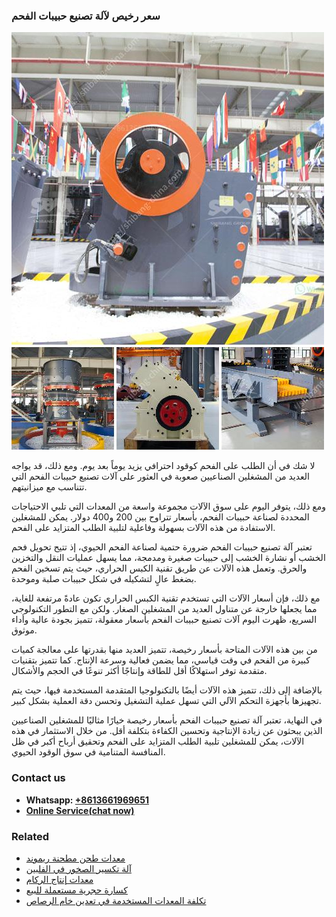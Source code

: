 <h3>سعر رخيص لآلة تصنيع حبيبات الفحم</h3><img src='1701850995.jpg' alt=''><p>لا شك في أن الطلب على الفحم كوقود احترافي يزيد يوماً بعد يوم. ومع ذلك، قد يواجه العديد من المشغلين الصناعيين صعوبة في العثور على آلات تصنيع حبيبات الفحم التي تتناسب مع ميزانيتهم.</p><p>ومع ذلك، يتوفر اليوم على سوق الآلات مجموعة واسعة من المعدات التي تلبي الاحتياجات المحددة لصناعة حبيبات الفحم، بأسعار تتراوح بين 200 و400 دولار. يمكن للمشغلين الاستفادة من هذه الآلات بسهولة وفاعلية لتلبية الطلب المتزايد على الفحم.</p><p>تعتبر آلة تصنيع حبيبات الفحم ضرورة حتمية لصناعة الفحم الحيوي، إذ تتيح تحويل فحم الخشب أو نشارة الخشب إلى حبيبات صغيرة ومدمجة، مما يسهل عمليات النقل والتخزين والحرق. وتعمل هذه الآلات عن طريق تقنية الكبس الحراري، حيث يتم تسخين الفحم بضغط عالٍ لتشكيله في شكل حبيبات صلبة وموحدة.</p><p>مع ذلك، فإن أسعار الآلات التي تستخدم تقنية الكبس الحراري تكون عادةً مرتفعة للغاية، مما يجعلها خارجة عن متناول العديد من المشغلين الصغار. ولكن مع التطور التكنولوجي السريع، ظهرت اليوم آلات تصنيع حبيبات الفحم بأسعار معقولة، تتميز بجودة عالية وأداء موثوق.</p><p>من بين هذه الآلات المتاحة بأسعار رخيصة، تتميز العديد منها بقدرتها على معالجة كميات كبيرة من الفحم في وقت قياسي، مما يضمن فعالية وسرعة الإنتاج. كما تتميز بتقنيات متقدمة توفر استهلاكًا أقل للطاقة وإنتاجًا أكثر تنوعًا في الحجم والأشكال.</p><p>بالإضافة إلى ذلك، تتميز هذه الآلات أيضًا بالتكنولوجيا المتقدمة المستخدمة فيها، حيث يتم تجهيزها بأجهزة التحكم الآلي التي تسهل عملية التشغيل وتحسن دقة العملية بشكل كبير.</p><p>في النهاية، تعتبر آلة تصنيع حبيبات الفحم بأسعار رخيصة خيارًا مثاليًا للمشغلين الصناعيين الذين يبحثون عن زيادة الإنتاجية وتحسين الكفاءة بتكلفة أقل. من خلال الاستثمار في هذه الآلات، يمكن للمشغلين تلبية الطلب المتزايد على الفحم وتحقيق أرباح أكبر في ظل المنافسة المتنامية في سوق الوقود الحيوي.</p><h3>Contact us</h3><ul><li><strong>Whatsapp:&nbsp;<a href="https://wa.me/8613661969651">+8613661969651</a></strong></li><li><a href="https://swt.shibang-china.com/?git&amp;zhl&amp;سعر رخيص لآلة تصنيع حبيبات الفحم"><strong>Online Service(chat now)</strong></a></li></ul><h3>Related</h3><ul><li><a href='معدات طحن مطحنة ريموند.md'>معدات طحن مطحنة ريموند</a></li><li><a href='آلة تكسير الصخور في الفلبين.md'>آلة تكسير الصخور في الفلبين</a></li><li><a href='معدات إنتاج الركام.md'>معدات إنتاج الركام</a></li><li><a href='كسارة حجرية مستعملة للبيع.md'>كسارة حجرية مستعملة للبيع</a></li><li><a href='تكلفة المعدات المستخدمة في تعدين خام الرصاص.md'>تكلفة المعدات المستخدمة في تعدين خام الرصاص</a></li></ul>